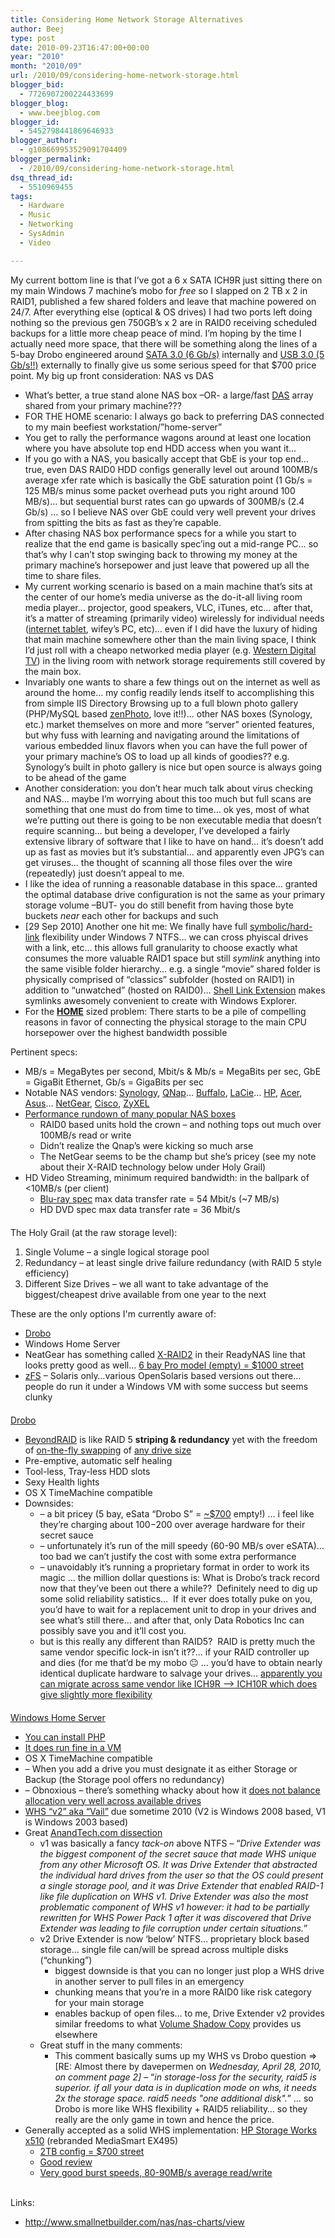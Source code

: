 ```yaml
---
title: Considering Home Network Storage Alternatives
author: Beej
type: post
date: 2010-09-23T16:47:00+00:00
year: "2010"
month: "2010/09"
url: /2010/09/considering-home-network-storage.html
blogger_bid:
  - 7726907200224433699
blogger_blog:
  - www.beejblog.com
blogger_id:
  - 5452798441869646933
blogger_author:
  - g108669953529091704409
blogger_permalink:
  - /2010/09/considering-home-network-storage.html
dsq_thread_id:
  - 5510969455
tags:
  - Hardware
  - Music
  - Networking
  - SysAdmin
  - Video

---
```

My current bottom line is that I’ve got a 6 x SATA ICH9R just sitting there on my main Windows 7 machine’s mobo for _free_ so I slapped on 2 TB x 2 in RAID1, published a few shared folders and leave that machine powered on 24/7. After everything else (optical & OS drives) I had two ports left doing nothing so the previous gen 750GB’s x 2 are in RAID0 receiving scheduled backups for a little more cheap peace of mind. I’m hoping by the time I actually need more space, that there will be something along the lines of a 5-bay Drobo engineered around <a href="http://en.wikipedia.org/wiki/Serial_ATA#SATA_Revision_3.0_.28SATA_6_Gbit.2Fs.29" target="_blank">SATA 3.0 (6 Gb/s)</a> internally and <a href="http://en.wikipedia.org/wiki/Universal_Serial_Bus#USB_3.0" target="_blank">USB 3.0 (5 Gb/s!!)</a> externally to finally give us some serious speed for that $700 price point. My big up front consideration: NAS vs DAS 

  * What’s better, a true stand alone NAS box –OR- a large/fast <a href="http://en.wikipedia.org/wiki/Direct_attached_storage" target="_blank">DAS</a> array shared from your primary machine??? 
  * FOR THE HOME scenario: I always go back to preferring DAS connected to my main beefiest workstation/”home-server” 
  * You get to rally the performance wagons around at least one location where you have absolute top end HDD access when you want it… 
  * If you go with a NAS, you basically accept that GbE is your top end… true, even DAS RAID0 HDD configs generally level out around 100MB/s average xfer rate which is basically the GbE saturation point (1 Gb/s = 125 MB/s minus some packet overhead puts you right around 100 MB/s)… but sequential burst rates can go upwards of 300MB/s (2.4 Gb/s) … so I believe NAS over GbE could very well prevent your drives from spitting the bits as fast as they’re capable. 
  * After chasing NAS box performance specs for a while you start to realize that the end game is basically spec’ing out a mid-range PC… so that’s why I can’t stop swinging back to throwing my money at the primary machine’s horsepower and just leave that powered up all the time to share files. 
  * My current working scenario is based on a main machine that’s sits at the center of our home’s media universe as the do-it-all living room media player… projector, good speakers, VLC, iTunes, etc… after that, it’s a matter of streaming (primarily video) wirelessly for individual needs (<a href="/2008/08/samsung-q1u-umpc.html" target="_blank">internet tablet</a>, wifey’s PC, etc)… even if I did have the luxury of hiding that main machine somewhere other than the main living space, I think I’d just roll with a cheapo networked media player (e.g. <a href="/2009/06/portable-media-players.html" target="_blank">Western Digital TV</a>) in the living room with network storage requirements still covered by the main box. 
  * Invariably one wants to share a few things out on the internet as well as around the home… my config readily lends itself to accomplishing this from simple IIS Directory Browsing up to a full blown photo gallery (PHP/MySQL based <a href="/2010/10/self-hosting-zenphoto-on-windows-7-iis7.html" target="_blank">zenPhoto</a>, love it!!)… other NAS boxes (Synology, etc.) market themselves on more and more “server” oriented features, but why fuss with learning and navigating around the limitations of various embedded linux flavors when you can have the full power of your primary machine’s OS to load up all kinds of goodies?? e.g. Synology’s built in photo gallery is nice but open source is always going to be ahead of the game 
  * Another consideration: you don’t hear much talk about virus checking and NAS… maybe I’m worrying about this too much but full scans are something that one must do from time to time… ok yes, most of what we’re putting out there is going to be non executable media that doesn’t require scanning… but being a developer, I’ve developed a fairly extensive library of software that I like to have on hand… it’s doesn’t add up as fast as movies but it’s substantial… and apparently even JPG’s can get viruses… the thought of scanning all those files over the wire (repeatedly) just doesn’t appeal to me. 
  * I like the idea of running a reasonable database in this space… granted the optimal database drive configuration is not the same as your primary storage volume –BUT- you do still benefit from having those byte buckets _near_ each other for backups and such 
  * [29 Sep 2010] Another one hit me: We finally have full <a href="http://en.wikipedia.org/wiki/Symbolic_link#Windows_7_.26_Vista_symbolic_link" target="_blank">symbolic/hard-link</a> flexibility under Windows 7 NTFS… we can cross phyiscal drives with a link, etc… this allows full granularity to choose exactly what consumes the more valuable RAID1 space but still _symlink_&#160;anything into the same visible folder hierarchy… e.g. a single “movie” shared folder is physically comprised of “classics” subfolder (hosted on RAID1) in addition to “unwatched” (hosted on RAID0)… <a href="http://schinagl.priv.at/nt/hardlinkshellext/hardlinkshellext.html" target="_blank">Shell Link Extension</a> makes symlinks awesomely convenient to create with Windows Explorer. 
  * For the <u>**HOME**</u> sized problem: There starts to be a pile of compelling reasons in favor of connecting the physical storage to the main CPU horsepower over the highest bandwidth possible 

Pertinent specs: 

  * MB/s = MegaBytes per second, Mbit/s & Mb/s = MegaBits per sec, GbE = GigaBit Ethernet, Gb/s = GigaBits per sec 
  * Notable NAS vendors: <a href="http://www.synology.com/enu/products/index.php" target="_blank">Synology</a>, <a href="http://www.qnap.com/Products.asp" target="_blank">QNap</a>… <a href="http://buffalotech.com/products/network-storage/" target="_blank">Buffalo</a>, <a href="http://www.lacie.com/us/products/range.htm?id=10007" target="_blank">LaCie</a>… <a href="http://h18006.www1.hp.com/storage/nas/index.html" target="_blank">HP</a>, <a href="http://us.acer.com/acer/seu26e.do?link=ln107e&ctx2.c2att1=0&ctx1.att21k=1&CountryISOCtxParam=US&kcond48e.c2att101=-1&kcond37e.c2att92=164&sp=page17e&ctx1g.c2att92=164&LanguageISOCtxParam=en&CRC=2719346131" target="_blank">Acer</a>, <a href="http://event.asus.com/server/tsmini" target="_blank">Asus</a>… <a href="http://www.netgear.com/products/home/storage/default.aspx" target="_blank">NetGear</a>, <a href="http://www.cisco.com/cisco/web/solutions/small_business/products/storage/index.html" target="_blank">Cisco</a>, <a href="http://us.zyxel.com/Products/details.aspx?PC1IndexFlag=20050125090459&L2=20060726153111&L3=20060726153118&CategoryGroupNo=0B6ADF90-564F-4A64-A5B3-2DBA424D6326" target="_blank">ZyXEL</a> 
  * <a href="http://www.smallnetbuilder.com/nas/nas-reviews/31022-hp-storageworks-data-vault-x510-reviewed?start=2" target="_blank">Performance rundown of many popular NAS boxes</a> 
      * RAID0 based units hold the crown – and nothing tops out much over 100MB/s read or write 
      * Didn’t realize the Qnap’s were kicking so much arse 
      * The NetGear seems to be the champ but she’s pricey (see my note about their X-RAID technology below under Holy Grail) 
  * HD Video Streaming, minimum required bandwidth: in the ballpark of <10MB/s (per client) 
      * <a href="http://en.wikipedia.org/wiki/Blu-ray_Disc" target="_blank">Blu-ray spec</a> max data transfer rate = 54 Mbit/s (~7 MB/s) 
      * HD DVD spec max data transfer rate = 36 Mbit/s 

<div style="margin-top: 20px; margin-bottom: 3px">
  The Holy Grail (at the raw storage level):
</div>

  1. Single Volume &#8211; a single logical storage pool 
  2. Redundancy &#8211; at least single drive failure redundancy (with RAID 5 style efficiency) 
  3. Different Size Drives – we all want to take advantage of the biggest/cheapest drive available from one year to the next 



<div>
  These are the only options I'm currently aware of:
</div>

  * <a href="http://www.drobo.com/" target="_blank">Drobo</a> 
  * Windows Home Server 
  * NeatGear has something called <a href="http://www.readynas.com/?p=656" target="_blank">X-RAID2</a> in their ReadyNAS line that looks pretty good as well… <a href="http://www.google.com/products/catalog?q=netgear+readynas+Pro+X-RAID2&hl=en&cid=17325155851262376306&ei=v9OXTKvYFZnWiwTi_sSdCw&sa=button&ved=0CA4QgggwATgA#p" target="_blank">6 bay Pro model (<u>empty</u>) = $1000 street <yikes></a> 
  * <a href="http://en.wikipedia.org/wiki/ZFS" target="_blank">zFS</a> &#8211; Solaris only…various OpenSolaris based versions out there… people do run it under a Windows VM with some success but seems clunky 

<div style="margin-top: 20px; margin-bottom: 3px">
  <a href="http://www.drobo.com/" target="_blank"><u>Drobo</u></a>
</div>

  * <a href="http://datarobotics.com/resources/beyondraid.php" target="_blank">BeyondRAID</a> is like RAID 5 **striping & redundancy** yet with the freedom of <u>on-the-fly swapping</u> of <u>any drive size</u> 
  * Pre-emptive, automatic self healing 
  * Tool-less, Tray-less HDD slots 
  * Sexy Health lights 
  * OS X TimeMachine compatible 
  * Downsides: 
      * &#8211; a bit pricey (5 bay, eSata “Drobo S” = <a href="http://www.google.com/products/catalog?q=drobo+s&cid=4867300101378647121&ei=HVSXTKq2IJSy-gbB4vivDQ&sa=button&ved=0CAkQgggwADgA#scoring=p" target="_blank">~$700</a> empty!) … i feel like they’re charging about $100-$200 over average hardware for their secret sauce 
      * &#8211; unfortunately it’s run of the mill speedy (60-90 MB/s over eSATA)… too bad we can’t justify the cost with some extra performance 
      * &#8211; unavoidably it’s running a proprietary format in order to work its magic … the million dollar questions is: What is Drobo’s track record now that they’ve been out there a while??&#160; Definitely need to dig up some solid reliability satistics…&#160; If it ever does totally puke on you, you’d have to wait for a replacement unit to drop in your drives and see what’s still there… and after that, only Data Robotics Inc can possibly save you and it’ll cost you. 
      * but is this really any different than RAID5?&#160; RAID is pretty much the same vendor specific lock-in isn’t it??… if your RAID controller up and dies (for me that’d be my mobo 😐 … you’d have to obtain nearly identical duplicate hardware to salvage your drives… <a href="http://www.tomshardware.com/reviews/RAID-MIGRATION-ADVENTURE,1640.html" target="_blank">apparently you can migrate across same vendor like ICH9R –> ICH10R which does give slightly more flexibility</a> 

<div style="margin-top: 20px; margin-bottom: 3px">
  <u>Windows Home Server</u>
</div>

  * <a href="http://www.wegotserved.com/2010/05/09/how-to-install-php-on-windows-home-server-vail/" target="_blank">You can install PHP</a> 
  * <a href="http://www.edbott.com/weblog/2008/07/running-windows-home-server-in-a-virtual-machine/" target="_blank">It does run fine in a VM</a> 
  * OS X TimeMachine compatible 
  * &#8211; When you add a drive you must designate it as either Storage or Backup (the Storage pool offers no redundancy) 
  * &#8211; Obnoxious – there’s something whacky about how it <a href="http://hardforum.com/showthread.php?t=1376478&page=2" target="_blank">does not balance allocation very well across available drives</a> 
  * <a href="http://connect.microsoft.com/WindowsHomeServer" target="_blank">WHS “v2” aka “Vail”</a> due sometime 2010 (V2 is Windows 2008 based, V1 is Windows 2003 based) 
  * Great <a href="http://www.anandtech.com/show/3677/windows-home-server-v2-vail-beta-drive-extender-v2-dissected" target="_blank">AnandTech.com dissection</a> 
      * v1 was basically a fancy _tack-on_ above NTFS &#8211; “_Drive Extender was the biggest component of the secret sauce that made WHS unique from any other Microsoft OS. It was Drive Extender that abstracted the individual hard drives from the user so that the OS could present a single storage pool, and it was Drive Extender that enabled RAID-1 like file duplication on WHS v1. Drive Extender was also the most problematic component of WHS v1 however: it had to be partially rewritten for WHS Power Pack 1 after it was discovered that Drive Extender was leading to file corruption under certain situations._” 
      * v2 Drive Extender is now ‘below’ NTFS… proprietary block based storage… single file can/will be spread across multiple disks (“chunking”) 
          * biggest downside is that you can no longer just plop a WHS drive in another server to pull files in an emergency 
          * chunking means that you’re in a more RAID0 like risk category for your main storage 
          * enables backup of open files… to me, Drive Extender v2 provides similar freedoms to what <a href="http://en.wikipedia.org/wiki/Shadow_Copy" target="_blank">Volume Shadow Copy</a> provides us elsewhere 
      * Great stuff in the many comments: 
          * This comment basically sums up my WHS vs Drobo question => [<a>RE: Almost there</a> by <a>davepermen</a> on _Wednesday, April 28, 2010, on comment page 2]_ – “_in storage-loss for the security, raid5 is superior. if all your data is in duplication mode on whs, it needs 2x the storage space. raid5 needs "one additional disk"._” … so Drobo is more like WHS flexibility + RAID5 reliability… so they really are the only game in town and hence the price. 
  * Generally accepted as a solid WHS implementation: <a href="http://www.google.com/products/catalog?q=HP+Storage+Works+x510&oe=utf-8&client=firefox-a&cid=9030227221152944036&ei=_82XTIWvOJPijASNnb2bCw&sa=button&ved=0CBkQgggwATgA&os=tech-specs" target="_blank">HP Storage Works x510</a> (rebranded MediaSmart EX495) 
      * <a href="http://www.google.com/products/catalog?q=HP+Storage+Works+x510&oe=utf-8&client=firefox-a&hl=en&cid=9030227221152944036&ei=Vs2XTJPvMJi4iwTI672fCw&sa=button&ved=0CBkQgggwATgA#p" target="_blank">2TB config = $700 street</a> 
      * <a href="http://www.mediasmartserver.net/2009/10/06/review-hp-storageworks-x510-data-vault/" target="_blank">Good review</a> 
      * <a href="http://www.smallnetbuilder.com/nas/nas-reviews/31022-hp-storageworks-data-vault-x510-reviewed?start=2" target="_blank">Very good burst speeds, 80-90MB/s average read/write</a> 

<a name="PogoPlug"></a>   
Links: 

  * <http://www.smallnetbuilder.com/nas/nas-charts/view>